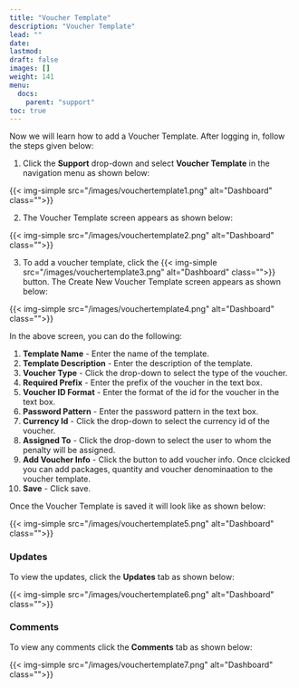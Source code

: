 ```yaml
---
title: "Voucher Template"
description: "Voucher Template"
lead: ""
date:
lastmod:
draft: false
images: []
weight: 141
menu:
  docs:
    parent: "support"
toc: true
---
```


Now we will learn how to add a  Voucher Template. After logging in, follow the steps given below:

1.	Click the **Support** drop-down and select **Voucher Template** in the navigation menu as shown below:

 {{< img-simple src="/images/vouchertemplate1.png"  alt="Dashboard" class="">}}

2.	The Voucher Template screen appears as shown below:

 {{< img-simple src="/images/vouchertemplate2.png"  alt="Dashboard" class="">}}

3.	To add a voucher template, click the  {{< img-simple src="/images/vouchertemplate3.png"  alt="Dashboard" class="">}} button. The Create New Voucher Template screen appears as shown below:

{{< img-simple src="/images/vouchertemplate4.png"  alt="Dashboard" class="">}}

In the above screen, you can do the following:
1. **Template Name** - Enter the name of the template.
2. **Template Description** - Enter the description of the template.
3. **Voucher Type** - Click the drop-down to select the type of the voucher.
4. **Required Prefix** - Enter the prefix of the voucher in the text box.
5. **Voucher ID Format** - Enter the format of the id for the voucher in the text box.
6. **Password Pattern** - Enter the password pattern in the text box.
7. **Currency Id** - Click the drop-down to select the currency id of the voucher.
8. **Assigned To** - Click the drop-down to select the user to whom the penalty will be assigned.
9. **Add Voucher Info** - Click the button to add voucher info. Once clcicked you can add packages, quantity and voucher denominaation to the voucher template.
10. **Save** - Click save.

Once the Voucher Template is saved it will look like as shown below:

{{< img-simple src="/images/vouchertemplate5.png"  alt="Dashboard" class="">}}

### Updates

To view the updates, click the **Updates** tab as shown below:

{{< img-simple src="/images/vouchertemplate6.png"  alt="Dashboard" class="">}}

### Comments

To view any comments click the **Comments** tab as shown below:

{{< img-simple src="/images/vouchertemplate7.png"  alt="Dashboard" class="">}}
